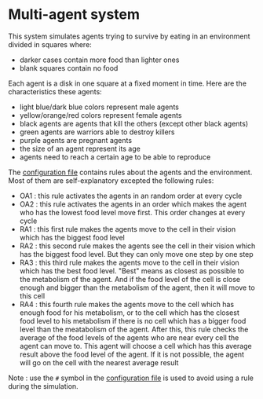 # Multi-agent system

This system simulates agents trying to survive by eating in an environment divided in squares where:
- darker cases contain more food than lighter ones
- blank squares contain no food

Each agent is a disk in one square at a fixed moment in time. Here are the characteristics these agents:
- light blue/dark blue colors represent male agents
- yellow/orange/red colors represent female agents
- black agents are agents that kill the others (except other black agents)
- green agents are warriors able to destroy killers
- purple agents are pregnant agents
- the size of an agent represent its age
- agents need to reach a certain age to be able to reproduce

The [configuration file](test.cfg) contains rules about the agents and the environment. Most of them are self-explanatory excepted the following rules:
- OA1 : this rule activates the agents in an random order at every cycle
- OA2 : this rule activates the agents in an order which makes the agent who has the lowest food level move first. This order changes at every cycle
- RA1 : this first rule makes the agents move to the cell in their vision which has the biggest food level
- RA2 : this second rule makes the agents see the cell in their vision which has the biggest food level. But they can only move one step by one step
- RA3 : this third rule makes the agents move to the cell in their vision which has the best food level. "Best" means as closest as possible to the metabolism of the agent. And if the food level of the cell is close enough and bigger than the metabolism of the agent, then it will move to this cell
- RA4 : this fourth rule makes the agents move to the cell which has enough food for his metabolism, or to the cell which has the closest food level to his metabolism if there is no cell which has a bigger food level than the meatabolism of the agent. After this, this rule checks the average of the food levels of the agents who are near every cell the agent can move to. This agent will choose a cell which has this average result above the food level of the agent. If it is not possible, the agent will go on the cell with the nearest average result

Note : use the `#` symbol in the [configuration file](test.cfg) is used to avoid using a rule during the simulation.

